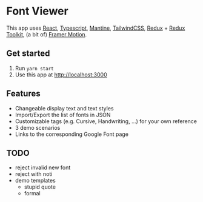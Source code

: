 # Font Viewer

This app uses [React](https://reactjs.org),
[Typescript](https://www.typescriptlang.org), [Mantine](https://mantine.dev), [TailwindCSS](https://tailwindcss.com), [Redux](https://redux.js.org) +
[Redux Toolkit](https://redux-toolkit.js.org), (a
bit of) [Framer Motion](https://www.framer.com/motion/).

## Get started

1. Run `yarn start`
2. Use this app at [http://localhost:3000](http://localhost:3000)

## Features

- Changeable display text and text styles
- Import/Export the list of fonts in JSON
- Customizable tags (e.g. Cursive, Handwriting, ...) for your own reference
- 3 demo scenarios
- Links to the corresponding Google Font page

## TODO

- reject invalid new font
- reject with noti
- demo templates
  - stupid quote
  - formal
